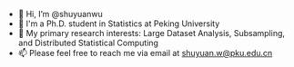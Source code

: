 - 👋 Hi, I’m @shuyuanwu
- 👀 I'm a Ph.D. student in Statistics at Peking University
- 🌱 My primary research interests: Large Dataset Analysis, Subsampling, and Distributed Statistical Computing
- 📫 Please feel free to reach me via email at shuyuan.w@pku.edu.cn

<!---
- 💞️ I’m looking to collaborate on ...
--->

<!---
shuyuanwu/shuyuanwu is a ✨ special ✨ repository because its `README.md` (this file) appears on your GitHub profile.
You can click the Preview link to take a look at your changes.
--->
